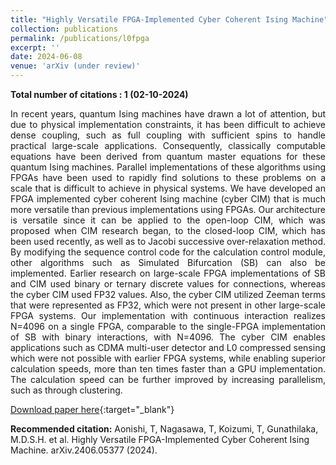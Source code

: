 ```yaml
---
title: "Highly Versatile FPGA-Implemented Cyber Coherent Ising Machine"
collection: publications
permalink: /publications/l0fpga
excerpt: ''
date: 2024-06-08
venue: 'arXiv (under review)'
---
```

**Total number of citations : 1 (02-10-2024)**

<div style="text-align: justify"> In recent years, quantum Ising machines have drawn a lot of attention, but due to physical implementation constraints, it has been difficult to achieve dense coupling, such as full coupling with sufficient spins to handle practical large-scale applications. Consequently, classically computable equations have been derived from quantum master equations for these quantum Ising machines. Parallel implementations of these algorithms using FPGAs have been used to rapidly find solutions to these problems on a scale that is difficult to achieve in physical systems. We have developed an FPGA implemented cyber coherent Ising machine (cyber CIM) that is much more versatile than previous implementations using FPGAs. Our architecture is versatile since it can be applied to the open-loop CIM, which was proposed when CIM research began, to the closed-loop CIM, which has been used recently, as well as to Jacobi successive over-relaxation method. By modifying the sequence control code for the calculation control module, other algorithms such as Simulated Bifurcation (SB) can also be implemented. Earlier research on large-scale FPGA implementations of SB and CIM used binary or ternary discrete values for connections, whereas the cyber CIM used FP32 values. Also, the cyber CIM utilized Zeeman terms that were represented as FP32, which were not present in other large-scale FPGA systems. Our implementation with continuous interaction realizes N=4096 on a single FPGA, comparable to the single-FPGA implementation of SB with binary interactions, with N=4096. The cyber CIM enables applications such as CDMA multi-user detector and L0 compressed sensing which were not possible with earlier FPGA systems, while enabling superior calculation speeds, more than ten times faster than a GPU implementation. The calculation speed can be further improved by increasing parallelism, such as through clustering. </div>

[Download paper here](https://doi.org/10.48550/arXiv.2406.05377){:target="_blank"}  <br>
<!-- [Related code here](/404.html){:target="_blank"}  -->


**Recommended citation:** Aonishi, T, Nagasawa, T, Koizumi, T, Gunathilaka, M.D.S.H. et al. Highly Versatile FPGA-Implemented Cyber Coherent Ising Machine. arXiv.2406.05377 (2024).